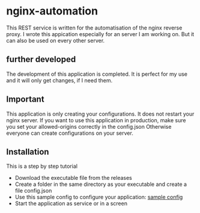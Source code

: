 # nginx-automation
This REST service is written for the automatisation of the nginx reverse proxy.
I wrote this appication especially for an server I am working on. But it can also be
used on every other server.

## further developed
The development of this application is completed. It is perfect for my use and it will only get changes, if I need them.

## Important
This application is only creating your configurations. It does not restart your nginx server.
If you want to use this application in production, make sure you set your allowed-origins correctly in the config.json
Otherwise everyone can create configurations on your server.

## Installation
This is a step by step tutorial
- Download the executable file from the releases
- Create a folder in the same directory as your executable and create a file config.json
- Use this sample config to configure your application: <a href="https://github.com/MathisBurger/nginx-automation/blob/main/config/config.json">sample config</a>
- Start the application as service or in a screen
